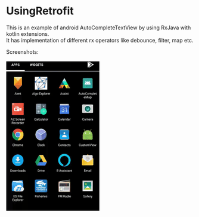 # UsingRetrofit
This is an example of android AutoCompleteTextView by using RxJava with kotlin extensions.<br>It has implementation of different rx operators like debounce, filter, map etc.

Screenshots:
<br><br>
<img src="autogif.gif" width="250px" height="400px"/>
